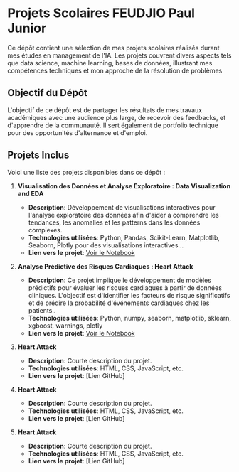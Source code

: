 # Projets Scolaires FEUDJIO Paul Junior

Ce dépôt contient une sélection de mes projets scolaires réalisés durant mes études en management de l'IA. Les projets couvrent divers aspects tels que data science, machine learning, bases de données, illustrant mes compétences techniques et mon approche de la résolution de problèmes

## Objectif du Dépôt
L'objectif de ce dépôt est de partager les résultats de mes travaux académiques avec une audience plus large, de recevoir des feedbacks, et d'apprendre de la communauté. Il sert également de portfolio technique pour des opportunités d'alternance et d'emploi.

## Projets Inclus
Voici une liste des projets disponibles dans ce dépôt :

1. **Visualisation des Données et Analyse Exploratoire : Data Visualization and EDA**
   - **Description**: Développement de visualisations interactives pour l'analyse exploratoire des données afin d'aider à comprendre les tendances, les anomalies et les patterns dans les données complexes.
   - **Technologies utilisées**: Python, Pandas, Scikit-Learn, Matplotlib, Seaborn, Plotly pour des visualisations interactives...
   - **Lien vers le projet**: [Voir le Notebook](Data_Visualization_and_EDA.ipynb)

2. **Analyse Prédictive des Risques Cardiaques : Heart Attack**
   - **Description**: Ce projet implique le développement de modèles prédictifs pour évaluer les risques cardiaques à partir de données cliniques. L'objectif est d'identifier les facteurs de risque significatifs et de prédire la probabilité d'événements cardiaques chez les patients..
   - **Technologies utilisées**: Python, numpy, seaborn, matplotlib, sklearn, xgboost, warnings, plotly
   - **Lien vers le projet**: [Voir le Notebook](Heart_Attack.ipynb)

2. **Heart Attack**
   - **Description**: Courte description du projet.
   - **Technologies utilisées**: HTML, CSS, JavaScript, etc.
   - **Lien vers le projet**: [Lien GitHub]
  
2. **Heart Attack**
   - **Description**: Courte description du projet.
   - **Technologies utilisées**: HTML, CSS, JavaScript, etc.
   - **Lien vers le projet**: [Lien GitHub]

2. **Heart Attack**
   - **Description**: Courte description du projet.
   - **Technologies utilisées**: HTML, CSS, JavaScript, etc.
   - **Lien vers le projet**: [Lien GitHub]
